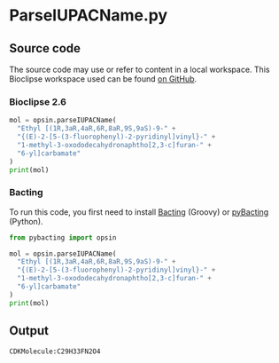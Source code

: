 # ParseIUPACName.py
## Source code
The source code may use or refer to content in a local workspace. This
Bioclipse workspace used can be found
[on GitHub](https://github.com/bioclipse/bioclipse.scripting/tree/master/ws/).
### Bioclipse 2.6
```python
mol = opsin.parseIUPACName(
  "Ethyl [(1R,3aR,4aR,6R,8aR,9S,9aS)-9-" +
  "{(E)-2-[5-(3-fluorophenyl)-2-pyridinyl]vinyl}-" +
  "1-methyl-3-oxododecahydronaphtho[2,3-c]furan-" +
  "6-yl]carbamate"
)
print(mol)
```
### Bacting
To run this code, you first need to install
[Bacting](https://github.com/egonw/bacting) (Groovy) or
[pyBacting](https://pypi.org/project/pybacting/) (Python).
<br />
```python
from pybacting import opsin

mol = opsin.parseIUPACName(
  "Ethyl [(1R,3aR,4aR,6R,8aR,9S,9aS)-9-" +
  "{(E)-2-[5-(3-fluorophenyl)-2-pyridinyl]vinyl}-" +
  "1-methyl-3-oxododecahydronaphtho[2,3-c]furan-" +
  "6-yl]carbamate"
)
print(mol)
```
## Output
```plain
CDKMolecule:C29H33FN2O4
```
